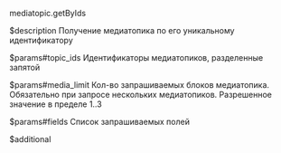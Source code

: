 mediatopic.getByIds

$description
Получение медиатопика по его уникальному идентификатору

$params#topic_ids
Идентификаторы медиатопиков, разделенные запятой

$params#media_limit
Кол-во запрашиваемых блоков медиатопика. Обязательно при запросе нескольких медиатопиков. Разрешенное значение в пределе 1..3

$params#fields
Список запрашиваемых полей

$additional
